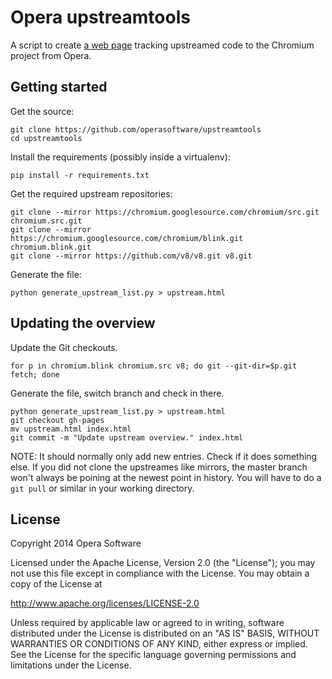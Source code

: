 Opera upstreamtools
===================

A script to create [a web page](https://operasoftware.github.io/upstreamtools/) tracking
upstreamed code to the Chromium project from Opera.

Getting started
---------------

Get the source:

    git clone https://github.com/operasoftware/upstreamtools
    cd upstreamtools

Install the requirements (possibly inside a virtualenv):

    pip install -r requirements.txt

Get the required upstream repositories:

    git clone --mirror https://chromium.googlesource.com/chromium/src.git chromium.src.git
    git clone --mirror https://chromium.googlesource.com/chromium/blink.git chromium.blink.git
    git clone --mirror https://github.com/v8/v8.git v8.git

Generate the file:

    python generate_upstream_list.py > upstream.html

Updating the overview
---------------------

Update the Git checkouts.

    for p in chromium.blink chromium.src v8; do git --git-dir=$p.git fetch; done

Generate the file, switch branch and check in there.

    python generate_upstream_list.py > upstream.html
    git checkout gh-pages
    mv upstream.html index.html
    git commit -m "Update upstream overview." index.html

NOTE: It should normally only add new entries. Check if it does something else.
If you did not clone the upstreames like mirrors, the master branch won't
always be poining at the newest point in history. You will have to do a `git
pull` or similar in your working directory.

License
-------

Copyright 2014 Opera Software

Licensed under the Apache License, Version 2.0 (the "License");
you may not use this file except in compliance with the License.
You may obtain a copy of the License at

   http://www.apache.org/licenses/LICENSE-2.0

Unless required by applicable law or agreed to in writing, software
distributed under the License is distributed on an "AS IS" BASIS,
WITHOUT WARRANTIES OR CONDITIONS OF ANY KIND, either express or implied.
See the License for the specific language governing permissions and
limitations under the License.
